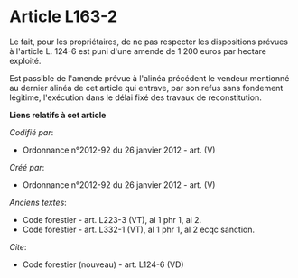 # Article L163-2

Le fait, pour les propriétaires, de ne pas respecter les dispositions prévues à l'article L. 124-6 est puni d'une amende de 1
200 euros par hectare exploité.

Est passible de l'amende prévue à l'alinéa précédent le vendeur mentionné au dernier alinéa de cet article qui entrave, par
son refus sans fondement légitime, l'exécution dans le délai fixé des travaux de reconstitution.

**Liens relatifs à cet article**

_Codifié par_:

  - Ordonnance n°2012-92 du 26 janvier 2012 - art. (V)

_Créé par_:

  - Ordonnance n°2012-92 du 26 janvier 2012 - art. (V)

_Anciens textes_:

  - Code forestier - art. L223-3 (VT), al 1 phr 1, al 2.
  - Code forestier - art. L332-1 (VT), al 1 phr 1, al 2 ecqc sanction.

_Cite_:

  - Code forestier (nouveau) - art. L124-6 (VD)
